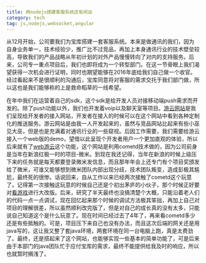 ```yaml
---
title: 用nodejs搭建客服系统还有闲谈
category: tech
tag: js,nodejs,websocket,angular
---
```

从12月开始，公司要我们为宝库搭建一套客服系统。本来是做通讯的我们，因为自身业务单一，技术经验少，推广比不过竞品，再加上本身通讯行业的技术壁垒较高，导致我们的产品战略从年初计划的对外产品慢慢转向了对内的支持服务。后来，公司专一重点项目后，我们也即将成为一个转型部门。在这一节骨眼上我们渴望获得一次机会进行证明，同时也期望能够在2016年底给我们自己做一个收官。经过看起来不是很顺利的沟通后，宝库同意将对客服的需求交托于我们部门做，所以这也是我们能够称的上是救命稻草的一线希望。

在年中我们在运营着自己的sdk，这个sdk是给开发人员对接移动端push需求而开发的。除了push功能以外，我们也开发着voip以及聊天室等项目。[游云网站](www.17youyun.com)是我们呈现给开发者的接入网站，开发者在接入的时候可以在这个网站中看到各种定制化的推送服务。游云网站是由我一人开发起来的，虽然与竞品网站比起来有些小巫见大巫，但是也是充满着对通讯行业的一些窥视。后因工作需要，我们需要给游云接入一个web版的demo，望借以此呈现个开发者用户一个更加直观的体验，所以后来就有了[web游云](web.17youyun.com)这个功能，这个网站是利用cometd技术做的，因为公司前身是当年在新浪红极一时的项目-微米。到现在我还记得，当年在新浪的时候上级压下来的任务就是每天都要登录微米发信息，而且那年年会上还专门有个项目奖颁发给了微米，可谁又能够想到微米团队内部出现分歧，技术团队叛变，造成彭极其尴尬，最终死的很惨。话说回来，自从工作以来已经两次接触了cometd这个玩意了。记得第一次接触这玩意的时候自己还是个初出茅庐的小伙子，那个时候正好要对[看游戏](www.kan.sina.com)进行大改版。后来，研究了半天最终也没搞清楚个大概，只能沿着老人们的代码一点一点调试，现在回忆起来那个时候的调试方法极其笨拙，再加上自己对项目的理解很差，所以虽然顺利改完版了，但是对自己的成长真的没有太多，只能说自己知道这个是什么玩意了。现在时间已经过去了4年了，再来看cometd多少还是有些抵触的。可是，项目压下来自己也没有办法，而且这次后端的网关还是用java写的，这让我又整了套java环境，两套环境在同一台电脑上跑，真是太费劲了。最终，还是搭起来了这个网站，也能够实现一些基本的简单功能了，可是后来由于本部门的java团队忙于应付宝库的需求，最终不能提供给我及时的响应，所以也就暂时搁浅了。



